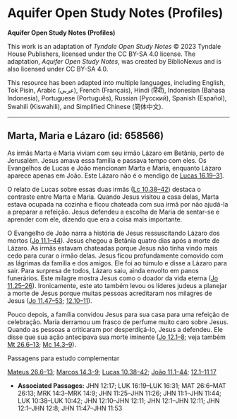 # Aquifer Open Study Notes (Profiles)

**Aquifer Open Study Notes (Profiles)**

This work is an adaptation of *Tyndale Open Study Notes* © 2023 Tyndale House Publishers, licensed under the CC BY\-SA 4\.0 license. The adaptation, *Aquifer Open Study Notes*, was created by BiblioNexus and is also licensed under CC BY\-SA 4\.0\.

This resource has been adapted into multiple languages, including English, Tok Pisin, Arabic (عربي), French (Français), Hindi (हिंदी), Indonesian (Bahasa Indonesia), Portuguese (Português), Russian (Русский), Spanish (Español), Swahili (Kiswahili), and Simplified Chinese (简体中文).



--------------------------------

## Marta, Maria e Lázaro (id: 658566)

As irmãs Marta e Maria viviam com seu irmão Lázaro em Betânia, perto de Jerusalém. Jesus amava essa família e passava tempo com eles. Os Evangelhos de Lucas e João mencionam Marta e Maria, enquanto Lázaro aparece apenas em João. Este Lázaro não é o mendigo de [Lucas 16\.19–31](https://ref.ly/Luke16:19-Luke16:31).

O relato de Lucas sobre essas duas irmãs ([Lc 10\.38–42](https://ref.ly/Luke10:38-Luke10:42)) destaca o contraste entre Marta e Maria. Quando Jesus visitou a casa delas, Marta estava ocupada na cozinha e ficou chateada com sua irmã por não ajudá\-la a preparar a refeição. Jesus defendeu a escolha de Maria de sentar\-se e aprender com ele, dizendo que era a coisa mais importante.

O Evangelho de João narra a história de Jesus ressuscitando Lázaro dos mortos ([Jo 11\.1–44](https://ref.ly/John11:1-John11:44)). Jesus chegou a Betânia quatro dias após a morte de Lázaro. As irmãs estavam chateadas porque Jesus não tinha vindo mais cedo para curar o irmão delas. Jesus ficou profundamente comovido com as lágrimas da família e dos amigos. Ele foi ao túmulo e disse a Lázaro para sair. Para surpresa de todos, Lázaro saiu, ainda envolto em panos funerários. Este milagre mostra Jesus como o doador da vida eterna ([Jo 11\.25–26](https://ref.ly/John11:25-John11:26)). Ironicamente, este ato também levou os líderes judeus a planejar a morte de Jesus porque muitas pessoas acreditaram nos milagres de Jesus ([Jo 11\.47–53](https://ref.ly/John11:47-John11:53); [12\.10–11](https://ref.ly/John12:10-John12:11)).

Pouco depois, a família convidou Jesus para sua casa para uma refeição de celebração. Maria derramou um frasco de perfume muito caro sobre Jesus. Quando as pessoas a criticaram por desperdiçá\-lo, Jesus a defendeu. Ele disse que sua ação antecipava sua morte iminente ([Jo 12\.1–8](https://ref.ly/John12:1-John12:8); veja também [Mt 26\.6–13](https://ref.ly/Matt26:6-Matt26:13); [Mc 14\.3–9](https://ref.ly/Mark14:3-Mark14:9)).

Passagens para estudo complementar

[Mateus 26\.6–13](https://ref.ly/Matt26:6-Matt26:13); [Marcos 14\.3–9](https://ref.ly/Mark14:3-Mark14:9); [Lucas 10\.38–42](https://ref.ly/Luke10:38-Luke10:42); [João 11\.1–44](https://ref.ly/John11:1-John11:44); [12\.1–11](https://ref.ly/John12:1-John12:11),[17](https://ref.ly/John12:17)

* **Associated Passages:** JHN 12:17; LUK 16:19–LUK 16:31; MAT 26:6–MAT 26:13; MRK 14:3–MRK 14:9; JHN 11:25–JHN 11:26; JHN 11:1–JHN 11:44; LUK 10:38–LUK 10:42; JHN 12:10–JHN 12:11; JHN 12:1–JHN 12:11; JHN 12:1–JHN 12:8; JHN 11:47–JHN 11:53

